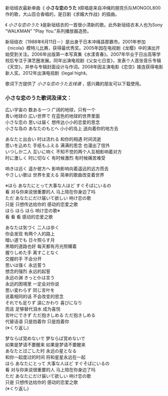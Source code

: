 

新垣结衣最新单曲《 **小さな恋のうた** 》原唱是来自冲绳的朋克乐队MONGOL800作的歌，大山百合香唱的，是日剧《求婚大作战》的插曲。

《 _小さな恋のうた_ 》是新垣结衣的一首很小清新的歌。此外新垣结衣本人也为Sony "WALKMAN" "Play You."系列播放器造势。

新垣结衣（1988年6月11日－）是出身于日本冲绳县那霸市。2001年参加《nicola》模特儿比赛，获得最优秀奖。2005年因在电视剧《龙樱》中的演出开始受到关注。2006年出版第一本写真集《水漾青春》。2007年毕业于日出高等学校后专注于演艺圈发展。同年出演电视剧《父女七日变》，发表个人首张音乐专辑《天空》，并参与专辑封面设计与作词。2008年因主演电影《恋空》接连获得电影新人奖。2012年出演电视剧《legal
high》。

歌词下方提供了 _小さな恋のうた五线谱_ ，感兴趣的朋友可以下载使用。

### 小さな恋のうた歌词及译文：

広い宇宙の 数ある一つ 广阔的地球，只有一个  
青い地球の 広い世界で 在蓝色的地球的世界里面  
小さな恋の 思いは届く 想传达小小的恋爱的思念  
小さな岛の あなたのもとへ 小小的岛上 送向着你的地方去

あなたと出会い 时は流れる 和你的相遇 时间流逝  
思いを込めた 手纸もふえる 满满的思念 也漫出了信外  
いつしか二人 互いに响く 不知不觉的两个人互相影响着对方  
时に激しく 时に切なく 有时候激烈 有时候痛苦难受

响きは远く 遥か彼方へ 影响影响向着遥远的远方而去  
やさしい歌は 世界を変える 简单的歌曲改变着世界

※ほら あなたにとって大事な人ほど すぐそばにいるの  
看 对与你来说很重要的人 马上陪在你身边了吗  
ただ あなたにだけ届いて欲しい 响け恋の歌  
只是 只想传达给你的 感动的恋爱之歌  
ほら ほら ほら 响け恋の歌※  
看 看 看 感动的恋爱之歌

あなたは気づく 二人は歩く  
你会发现 有两个人的路上  
暗い道でも 日々照らす月  
黑暗的道路也好 每天都有月光照耀着  
握りしめた手 离すことなく  
交握的手 不会分开  
思いは强く 永远誓う  
想念的强烈 永远的起誓  
永远の渊 きっと仆は言う  
永远的困境里 一定会对你说  
思い変わらず 同じ言叶を  
说着相同的话 不会改变的思念  
それでも足りず 涙にかわり 喜びになり  
而且 足够替代泪水 成为喜悦  
言叶にできず ただ抱きしめる ただ抱きしめる  
代替话语 只是抱着你 只是抱着你  
(※くり返し)

梦ならば覚めないで 梦ならば覚めないで  
如果是梦请不要醒来 如果是梦请不要醒来  
あなたと过ごした时 永远の星となる  
和你一起度过的时间 将和星星永远在一起  
ほら あなたにとって 大事な人ほど すぐそばにいるの  
看 对与你来说很重要的人 马上陪在你身边了吗  
ただ あなたにだけ届いて欲しい 响け恋の歌  
只是 只想传达给你的 感动的恋爱之歌  
(※くり返し)

